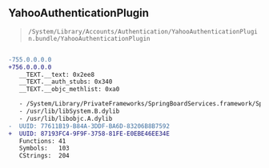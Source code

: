 ## YahooAuthenticationPlugin

> `/System/Library/Accounts/Authentication/YahooAuthenticationPlugin.bundle/YahooAuthenticationPlugin`

```diff

-755.0.0.0.0
+756.0.0.0.0
   __TEXT.__text: 0x2ee8
   __TEXT.__auth_stubs: 0x340
   __TEXT.__objc_methlist: 0xa0

   - /System/Library/PrivateFrameworks/SpringBoardServices.framework/SpringBoardServices
   - /usr/lib/libSystem.B.dylib
   - /usr/lib/libobjc.A.dylib
-  UUID: 77611B19-B84A-3DDF-BA6D-83206B8B7592
+  UUID: 87193FC4-9F9F-3758-81FE-E0EBE46EE34E
   Functions: 41
   Symbols:   103
   CStrings:  204

```
